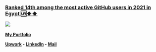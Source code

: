 <!--<p align="center">
  <img  src="https://github.com/TawfikYasser/TawfikYasser/blob/master/P_Header.gif">
  <img  src="https://github.com/TawfikYasser/TawfikYasser/blob/master/P_About_v2.gif">    
  <img  src="https://github.com/TawfikYasser/TawfikYasser/blob/master/P_BeforeProjects.gif"> 
  <img  src="https://github.com/TawfikYasser/TawfikYasser/blob/master/P_P1_V2.gif">    
 12-1-2022

  <!--
  ```python
        Tawfikd Yasser = { 'Skills' : [SQL - ETL - DWH - Hadoop - Talend - Python - Java - Shell - Git - RESTful API] }
 [LinkedIn](https://www.linkedin.com/in/tawfikyasser) +| [Mail](mailto:tawfekyassertawfek@gmail.com)
  ```   </p>d-->

### [Ranked 14th among the most active GitHub users in 2021 in Egypt 🆙⬆️⬆️](https://commits.top/egypt.html)

<img  src="https://github.com/TawfikYasser/TawfikYasser/blob/master/githubintronew.gif">   


<p><a href="https://tawfikyasser.github.io/TawfikTheDataEngineer/" target="_blank"><strong>My Portfolio</strong></a></p>

**[Upwork](https://www.upwork.com/freelancers/~0153b17a33b0226c96) - [LinkedIn](https://www.linkedin.com/in/tawfikyasser/) - [Mail](mailto:tawfekyassertawfek@gmail.com)**
